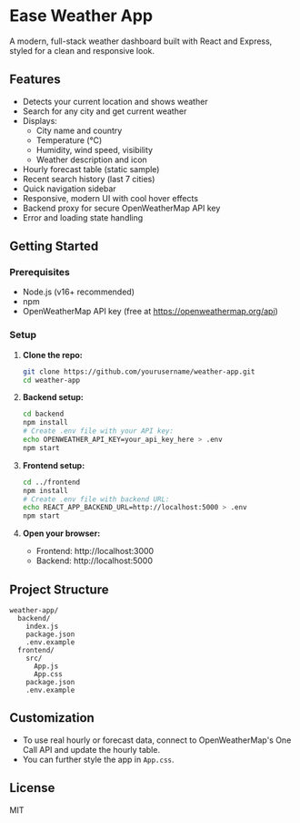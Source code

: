 # Ease Weather App

A modern, full-stack weather dashboard built with React and Express, styled for a clean and responsive look.

## Features

- Detects your current location and shows weather
- Search for any city and get current weather
- Displays:
  - City name and country
  - Temperature (°C)
  - Humidity, wind speed, visibility
  - Weather description and icon
- Hourly forecast table (static sample)
- Recent search history (last 7 cities)
- Quick navigation sidebar
- Responsive, modern UI with cool hover effects
- Backend proxy for secure OpenWeatherMap API key
- Error and loading state handling

## Getting Started

### Prerequisites
- Node.js (v16+ recommended)
- npm
- OpenWeatherMap API key (free at https://openweathermap.org/api)

### Setup

1. **Clone the repo:**
   ```sh
   git clone https://github.com/yourusername/weather-app.git
   cd weather-app
   ```

2. **Backend setup:**
   ```sh
   cd backend
   npm install
   # Create .env file with your API key:
   echo OPENWEATHER_API_KEY=your_api_key_here > .env
   npm start
   ```

3. **Frontend setup:**
   ```sh
   cd ../frontend
   npm install
   # Create .env file with backend URL:
   echo REACT_APP_BACKEND_URL=http://localhost:5000 > .env
   npm start
   ```

4. **Open your browser:**
   - Frontend: http://localhost:3000
   - Backend: http://localhost:5000

## Project Structure

```
weather-app/
  backend/
    index.js
    package.json
    .env.example
  frontend/
    src/
      App.js
      App.css
    package.json
    .env.example
```

## Customization
- To use real hourly or forecast data, connect to OpenWeatherMap's One Call API and update the hourly table.
- You can further style the app in `App.css`.

## License
MIT